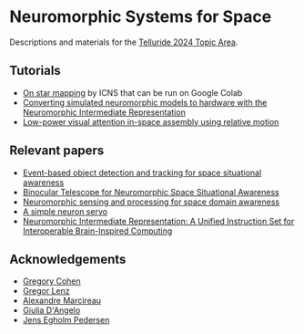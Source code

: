 # Neuromorphic Systems for Space

Descriptions and materials for the [Telluride 2024 Topic Area](https://sites.google.com/view/telluride-2024/topic-areas-2024/spa24-neuromorphic-systems-for-space-applications).


## Tutorials
* [On star mapping](https://github.com/neuromorphicsystems/tutorials) by ICNS that can be run on Google Colab
* [Converting simulated neuromorphic models to hardware with the Neuromorphic Intermediate Representation](https://neuroir.org/docs/usage.html)
* [Low-power visual attention in-space assembly using relative motion](https://github.com/neuromorphs/neuromorphic-systems-for-space/tree/attention/VisualAttentionAssembly)

## Relevant papers
* [Event-based object detection and tracking for space situational awareness](https://ieeexplore.ieee.org/abstract/document/9142352/)
* [Binocular Telescope for Neuromorphic Space Situational Awareness](https://ui.adsabs.harvard.edu/abs/2023amos.conf..137M/abstract)
* [Neuromorphic sensing and processing for space domain awareness](https://ieeexplore.ieee.org/abstract/document/10282763/)
* [A simple neuron servo](https://ieeexplore.ieee.org/document/80335/)
* [Neuromorphic Intermediate Representation: A Unified Instruction Set for Interoperable Brain-Inspired Computing](https://arxiv.org/abs/2311.14641)


## Acknowledgements
* [Gregory Cohen](https://westernsydney.edu.au/icns/about/people/researchers/gregory_cohen)
* [Gregor Lenz](https://lenzgregor.com/)
* [Alexandre Marcireau](https://github.com/aMarcireau)
* [Giulia D'Angelo](https://github.com/giuliadangelo)
* [Jens Egholm Pedersen](https://jepedersen.dk)
